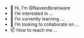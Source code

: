 - 👋 Hi, I’m @Naveedbrainware
- 👀 I’m interested in ...
- 🌱 I’m currently learning ...
- 💞️ I’m looking to collaborate on ...
- 📫 How to reach me ...

<!---
Naveedbrainware/Naveedbrainware is a ✨ special ✨ repository because its `README.md` (this file) appears on your GitHub profile.
You can click the Preview link to take a look at your changes.
--->
